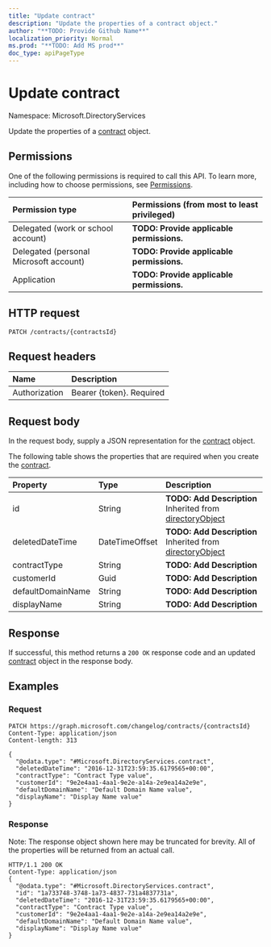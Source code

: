 ```yaml
---
title: "Update contract"
description: "Update the properties of a contract object."
author: "**TODO: Provide Github Name**"
localization_priority: Normal
ms.prod: "**TODO: Add MS prod**"
doc_type: apiPageType
---
```


# Update contract

Namespace: Microsoft.DirectoryServices

Update the properties of a [contract](../resources/microsoft.directoryservices-contract.md) object.

## Permissions
One of the following permissions is required to call this API. To learn more, including how to choose permissions, see [Permissions](/concepts/permissions-reference.md).

|Permission type|Permissions (from most to least privileged)|
|:---|:---|
|Delegated (work or school account)|**TODO: Provide applicable permissions.**|
|Delegated (personal Microsoft account)|**TODO: Provide applicable permissions.**|
|Application|**TODO: Provide applicable permissions.**|

## HTTP request
<!-- {
  "blockType": "ignored"
}
-->
``` http
PATCH /contracts/{contractsId}
```

## Request headers
|Name|Description|
|:---|:---|
|Authorization|Bearer {token}. Required|

## Request body
In the request body, supply a JSON representation for the [contract](../resources/microsoft.directoryservices-contract.md) object.

The following table shows the properties that are required when you create the [contract](../resources/microsoft.directoryservices-contract.md).

|Property|Type|Description|
|:---|:---|:---|
|id|String|**TODO: Add Description** Inherited from [directoryObject](../resources/microsoft.directoryservices-directoryobject.md)|
|deletedDateTime|DateTimeOffset|**TODO: Add Description** Inherited from [directoryObject](../resources/microsoft.directoryservices-directoryobject.md)|
|contractType|String|**TODO: Add Description**|
|customerId|Guid|**TODO: Add Description**|
|defaultDomainName|String|**TODO: Add Description**|
|displayName|String|**TODO: Add Description**|



## Response
If successful, this method returns a `200 OK` response code and an updated [contract](../resources/microsoft.directoryservices-contract.md) object in the response body.

## Examples

### Request
<!-- {
  "blockType": "request",
  "name": "update_contract"
}
-->
``` http
PATCH https://graph.microsoft.com/changelog/contracts/{contractsId}
Content-Type: application/json
Content-length: 313

{
  "@odata.type": "#Microsoft.DirectoryServices.contract",
  "deletedDateTime": "2016-12-31T23:59:35.6179565+00:00",
  "contractType": "Contract Type value",
  "customerId": "9e2e4aa1-4aa1-9e2e-a14a-2e9ea14a2e9e",
  "defaultDomainName": "Default Domain Name value",
  "displayName": "Display Name value"
}
```

### Response
Note: The response object shown here may be truncated for brevity. All of the properties will be returned from an actual call.
<!-- {
  "blockType": "response",
  "truncated": true
}
-->
``` http
HTTP/1.1 200 OK
Content-Type: application/json
{
  "@odata.type": "#Microsoft.DirectoryServices.contract",
  "id": "1a733748-3748-1a73-4837-731a4837731a",
  "deletedDateTime": "2016-12-31T23:59:35.6179565+00:00",
  "contractType": "Contract Type value",
  "customerId": "9e2e4aa1-4aa1-9e2e-a14a-2e9ea14a2e9e",
  "defaultDomainName": "Default Domain Name value",
  "displayName": "Display Name value"
}
```

